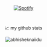&nbsp;<div align="center">
  [![Spotify](https://novatorem.vercel.app/api/spotify?background_color=0d1117&border_color=ffffff)](https://open.spotify.com/user/omnitenebris)
</div>

&nbsp;<div align="center">

📈 my github stats

<p align="center"> <img src="https://github-readme-stats.vercel.app/api?username=HANNIBAL-THO&show_icons=true&theme=gotham" alt="abhisheknaiidu" />
</div>
